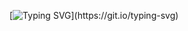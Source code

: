 [![Typing SVG](https://readme-typing-svg.demolab.com?font=Fira+Code&size=15&duration=666&pause=1000&color=2AF7A6CC&multiline=true&random=false&width=500&height=500&lines=....................................;....................................;...%E2%96%88%E2%96%88%E2%96%88%E2%96%88%E2%96%88%E2%96%88..%E2%96%88%E2%96%88%E2%96%88%E2%96%88%E2%96%88%E2%96%88..%E2%96%88%E2%96%88....%E2%96%88%E2%96%88.%E2%96%88%E2%96%88...%E2%96%88%E2%96%88.;...%E2%96%88%E2%96%88...%E2%96%88%E2%96%88.%E2%96%88%E2%96%88...%E2%96%88%E2%96%88.%E2%96%88%E2%96%88....%E2%96%88%E2%96%88.%E2%96%88%E2%96%88...%E2%96%88%E2%96%88.;...%E2%96%88%E2%96%88%E2%96%88%E2%96%88%E2%96%88%E2%96%88..%E2%96%88%E2%96%88%E2%96%88%E2%96%88%E2%96%88%E2%96%88..%E2%96%88%E2%96%88....%E2%96%88%E2%96%88.%E2%96%88%E2%96%88%E2%96%88%E2%96%88%E2%96%88%E2%96%88%E2%96%88.;...%E2%96%88%E2%96%88...%E2%96%88%E2%96%88.%E2%96%88%E2%96%88...%E2%96%88%E2%96%88.%E2%96%88%E2%96%88....%E2%96%88%E2%96%88.%E2%96%88%E2%96%88...%E2%96%88%E2%96%88.;...%E2%96%88%E2%96%88%E2%96%88%E2%96%88%E2%96%88%E2%96%88..%E2%96%88%E2%96%88...%E2%96%88%E2%96%88..%E2%96%88%E2%96%88%E2%96%88%E2%96%88%E2%96%88%E2%96%88..%E2%96%88%E2%96%88...%E2%96%88%E2%96%88.;....................................;....................................;)](https://git.io/typing-svg)

